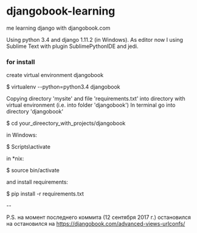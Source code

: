 # djangobook-learning
me learning django with djangobook.com

Using python 3.4 and django 1.11.2 (in Windows).
As editor now I using Sublime Text with plugin SublimePythonIDE and jedi.

### for install

create virtual environment djangobook

$ virtualenv --python=python3.4 djangobook

Copying directory 'mysite' and file 'requirements.txt' into directory with virtual environment (i.e. into folder 'djangobook') 
In terminal go into directory 'djangobook'

$ cd your_direectory_with_projects/djangobook

in Windows:

$ Scripts\activate

in *nix:

$ source bin/activate

and install requirements:

$ pip install -r requirements.txt


--

P.S. на момент последнего коммита (12 сентября 2017 г.) остановился на остановился на https://djangobook.com/advanced-views-urlconfs/
